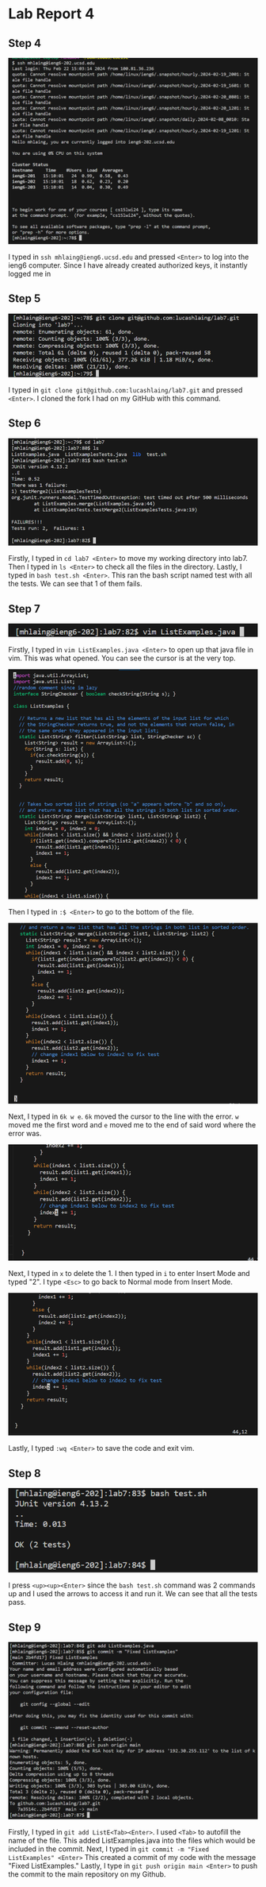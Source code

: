 # Lab Report 4


## Step 4
![Step 4](./lab4-pics/Step4.png)


I typed in `ssh mhlaing@ieng6.ucsd.edu` and pressed `<Enter>` to log into the ieng6 computer. Since I have already created authorized keys, it instantly logged me in

## Step 5
![Step 5](./lab4-pics/Step5.png)


I typed in `git clone git@github.com:lucashlaing/lab7.git` and pressed `<Enter>`. I cloned the fork I had on my GitHub with this command.

## Step 6
![Step 6](./lab4-pics/Step6.png)


Firstly, I typed in `cd lab7 <Enter>` to move my working directory into lab7. Then I typed in `ls <Enter>` to check all the files in the directory. Lastly, I typed in `bash test.sh <Enter>`. This ran the bash script named test with all the tests. We can see that 1 of them fails. 

## Step 7
![Step 7-1](./lab4-pics/Step7-1.png)


Firstly, I typed in `vim ListExamples.java <Enter>` to open up that java file in vim. This was what opened. You can see the cursor is at the very top.


![Step 7-2](./lab4-pics/Step7-2.png)


Then I typed in `:$ <Enter>` to go to the bottom of the file.


![Step 7-3](./lab4-pics/Step7-3.png)


Next, I typed in `6k w e`. `6k` moved the cursor to the line with the error. `w` moved me the first word and `e` moved me to the end of said word where the error was.


![Step 7-4](./lab4-pics/Step7-4.png)


Next, I typed in `x` to delete the 1. I then typed in `i` to enter Insert Mode and typed "2". I type `<Esc>` to go back to Normal mode from Insert Mode. 


![Step 7-5](./lab4-pics/Step7-5.png)


Lastly, I typed `:wq <Enter>` to save the code and exit vim.

## Step 8
![Step 8](./lab4-pics/Step8.png)


I press `<up><up><Enter>` since the `bash test.sh` command was 2 commands up and I used the arrows to access it and run it. We can see that all the tests pass.

## Step 9
![Step 9](./lab4-pics/Step9.png)


Firstly, I typed in `git add ListE<Tab><Enter>`. I used `<Tab>` to autofill the name of the file. This added ListExamples.java into the files which would be included in the commit. Next, I typed in `git commit -m "Fixed ListExamples" <Enter>` This created a commit of my code with the message "Fixed ListExamples." Lastly, I type in `git push origin main <Enter>` to push the commit to the main repository on my Github. 
